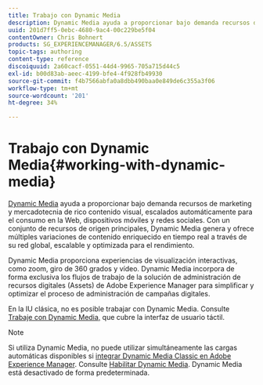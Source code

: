 ```yaml
---
title: Trabajo con Dynamic Media
description: Dynamic Media ayuda a proporcionar bajo demanda recursos de marketing y mercadotecnia de rico contenido visual, escalados automáticamente para el consumo en la Web, dispositivos móviles y redes sociales. Con un conjunto de recursos de origen principales, Dynamic Media genera y ofrece múltiples variaciones de contenido enriquecido en tiempo real a través de su red global, escalable y optimizada para el rendimiento.
uuid: 201d7ff5-0ebc-4680-9ac4-00c229be5f04
contentOwner: Chris Bohnert
products: SG_EXPERIENCEMANAGER/6.5/ASSETS
topic-tags: authoring
content-type: reference
discoiquuid: 2a60cacf-0551-44d4-9965-705a715d44c5
exl-id: b00d83ab-aeec-4199-bfe4-4f928fb49930
source-git-commit: f4b7566abfa0a8dbb490baa0e849de6c355a3f06
workflow-type: tm+mt
source-wordcount: '201'
ht-degree: 34%

---
```


# Trabajo con Dynamic Media{#working-with-dynamic-media}

[Dynamic Media](https://business.adobe.com/products/experience-manager/assets/dynamic-media.html) ayuda a proporcionar bajo demanda recursos de marketing y mercadotecnia de rico contenido visual, escalados automáticamente para el consumo en la Web, dispositivos móviles y redes sociales. Con un conjunto de recursos de origen principales, Dynamic Media genera y ofrece múltiples variaciones de contenido enriquecido en tiempo real a través de su red global, escalable y optimizada para el rendimiento.

Dynamic Media proporciona experiencias de visualización interactivas, como zoom, giro de 360 grados y vídeo. Dynamic Media incorpora de forma exclusiva los flujos de trabajo de la solución de administración de recursos digitales (Assets) de Adobe Experience Manager para simplificar y optimizar el proceso de administración de campañas digitales.

En la IU clásica, no es posible trabajar con Dynamic Media. Consulte [Trabaje con Dynamic Media,](/help/assets/dynamic-media.md) que cubre la interfaz de usuario táctil.

>[!NOTE]
>
>Si utiliza Dynamic Media, no puede utilizar simultáneamente las cargas automáticas disponibles si [integrar Dynamic Media Classic en Adobe Experience Manager](/help/sites-administering/scene7.md). Consulte [Habilitar Dynamic Media](/help/assets/config-dynamic.md#enabling-dynamic-media). Dynamic Media está desactivado de forma predeterminada.

